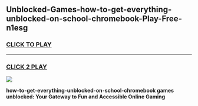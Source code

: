 
## Unblocked-Games-how-to-get-everything-unblocked-on-school-chromebook-Play-Free-n1esg
<h3>
<a href="https://premium76.site?title=how-to-get-everything-unblocked-on-school-chromebook&ref=21A">CLICK TO PLAY</a></h3>
<hr>

<h3>
<a href="https://premium76.site?title=how-to-get-everything-unblocked-on-school-chromebook&ref=21A">CLICK 2 PLAY</a>
  
</h3>

<a href="https://premium76.site?title=how-to-get-everything-unblocked-on-school-chromebook&ref=21A"><img src="https://clearcache.store/games.png"></a>


**how-to-get-everything-unblocked-on-school-chromebook games unblocked: Your Gateway to Fun and Accessible Online Gaming**
